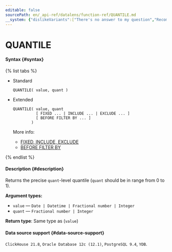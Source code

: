 ```yaml
---
editable: false
sourcePath: en/_api-ref/datalens/function-ref/QUANTILE.md
__system: {"dislikeVariants":["There's no answer to my question","Recommendations aren't helpful","Content does not match the title","Other"]}
---
```


# QUANTILE



#### Syntax {#syntax}

{% list tabs %}

- Standard

  ```
  QUANTILE( value, quant )
  ```

- Extended

  ```
  QUANTILE( value, quant
            [ FIXED ... | INCLUDE ... | EXCLUDE ... ]
            [ BEFORE FILTER BY ... ]
          )
  ```

  More info:
  - [FIXED, INCLUDE, EXCLUDE](aggregation-functions.md#syntax-lod)
  - [BEFORE FILTER BY](aggregation-functions.md#syntax-before-filter-by)

{% endlist %}

#### Description {#description}
Returns the precise `quant`-level quantile (`quant` should be in range from 0 to 1).

**Argument types:**
- `value` — `Date | Datetime | Fractional number | Integer`
- `quant` — `Fractional number | Integer`


**Return type**: Same type as (`value`)

#### Data source support {#data-source-support}

`ClickHouse 21.8`, `Oracle Database 12c (12.1)`, `PostgreSQL 9.4`, `YDB`.
